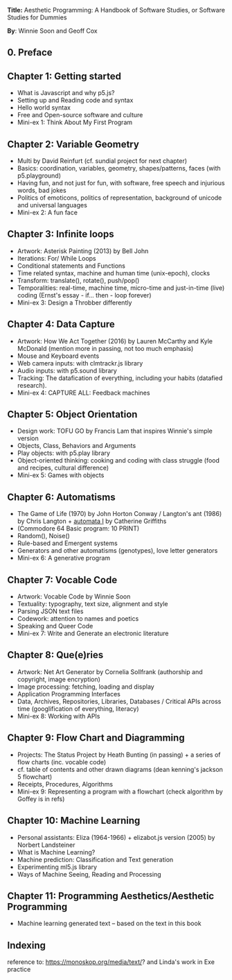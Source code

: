 **Title:** Aesthetic Programming: A Handbook of Software Studies, or Software Studies for Dummies

**By**: Winnie Soon and Geoff Cox

## 0. Preface

## Chapter 1: Getting started
* What is Javascript and why p5.js?
* Setting up and Reading code and syntax
* Hello world syntax
* Free and Open-source software and culture
* Mini-ex 1: Think About My First Program

## Chapter 2: Variable Geometry
* Multi by David Reinfurt (cf. sundial project for next chapter)
* Basics: coordination, variables, geometry, shapes/patterns, faces (with p5.playground)
* Having fun, and not just for fun, with software, free speech and injurious words, bad jokes
* Politics of emoticons, politics of representation, background of unicode and universal languages
* Mini-ex 2: A fun face

## Chapter 3: Infinite loops
* Artwork: Asterisk Painting (2013) by Bell John
* Iterations: For/ While Loops
* Conditional statements and Functions
* Time related syntax, machine and human time (unix-epoch), clocks
* Transform: translate(), rotate(), push/pop()
* Temporalities: real-time, machine time, micro-time and just-in-time (live) coding (Ernst's essay - if... then - loop forever)
* Mini-ex 3: Design a Throbber differently

## Chapter 4: Data Capture
* Artwork: How We Act Together (2016) by Lauren McCarthy and Kyle McDonald (mention more in passing, not too much emphasis)
* Mouse and Keyboard events
* Web camera inputs: with clmtrackr.js library
* Audio inputs: with p5.sound library
* Tracking: The datafication of everything, including your habits (datafied research).
* Mini-ex 4: CAPTURE ALL: Feedback machines

## Chapter 5: Object Orientation
* Design work: TOFU GO by Francis Lam that inspires Winnie's simple version 
* Objects, Class, Behaviors and Arguments
* Play objects: with p5.play library
* Object-oriented thinking: cooking and coding with class struggle (food and recipes, cultural difference)
* Mini-ex 5: Games with objects

## Chapter 6: Automatisms
* The Game of Life (1970) by John Horton Conway / Langton's ant (1986) by Chris Langton + [automata I](https://isohale.com/Development-1) by Catherine Griffiths  
* (Commodore 64 Basic program: 10 PRINT)
* Random(), Noise()
* Rule-based and Emergent systems
* Generators and other automatisms (genotypes), love letter generators
* Mini-ex 6: A generative program

## Chapter 7: Vocable Code
* Artwork: Vocable Code by Winnie Soon
* Textuality: typography, text size, alignment and style
* Parsing JSON text files
* Codework: attention to names and poetics
* Speaking and Queer Code
* Mini-ex 7: Write and Generate an electronic literature

## Chapter 8: Que(e)ries
* Artwork: Net Art Generator by Cornelia Sollfrank (authorship and copyright, image encryption)
* Image processing: fetching, loading and display
* Application Programming Interfaces
* Data, Archives, Repositories, Libraries, Databases / Critical APIs across time (googlification of everything, literacy)
* Mini-ex 8: Working with APIs

## Chapter 9: Flow Chart and Diagramming
* Projects: The Status Project by Heath Bunting (in passing) + a series of flow charts (inc. vocable code)
* cf. table of contents and other drawn diagrams (dean kenning's jackson 5 flowchart)
* Receipts,  Procedures, Algorithms
* Mini-ex 9: Representing a program with a flowchart (check algorithm by Goffey is in refs)

## Chapter 10: Machine Learning
* Personal assistants: Eliza (1964-1966) + elizabot.js version (2005) by Norbert Landsteiner  
* What is Machine Learning?
* Machine prediction: Classification and Text generation
* Experimenting ml5.js library
* Ways of Machine Seeing, Reading and Processing

## Chapter 11: Programming Aesthetics/Aesthetic Programming
* Machine learning generated text – based on the text in this book

## Indexing
reference to: https://monoskop.org/media/text/? and Linda's work in Exe practice
